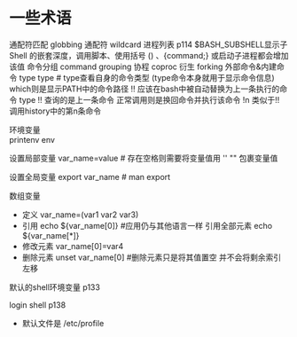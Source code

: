 # 一些术语
通配符匹配   globbing
通配符      wildcard
进程列表    p114  $BASH_SUBSHELL显示子 Shell 的嵌套深度，调用脚本、使用括号 () 、{command;} 或启动子进程都会增加该值
命令分组    command grouping
协程        coproc
衍生        forking
外部命令&内建命令 type type # type查看自身的命令类型 (type命令本身就用于显示命令信息)  which则是显示PATH中的命令路径
!! 应该在bash中被自动替换为上一条执行的命令 type !! 查询的是上一条命令  正常调用则是换回命令并执行该命令
!n  类似于!! 调用history中的第n条命令

环境变量  
printenv env

设置局部变量 var_name=value   # 存在空格则需要将变量值用 '' "" 包裹变量值

设置全局变量 export var_name  # man export

数组变量  
- 定义 var_name=(var1 var2 var3)   
- 引用 echo ${var_name[0]}  #应用仍与其他语言一样 引用全部元素 echo ${var_name[*]}
- 修改元素  var_name[0]=var4
- 删除元素  unset var_name[0] #删除元素只是将其值置空 并不会将剩余索引左移



默认的shell环境变量 p133

login shell       p138
- 默认文件是 /etc/profile
